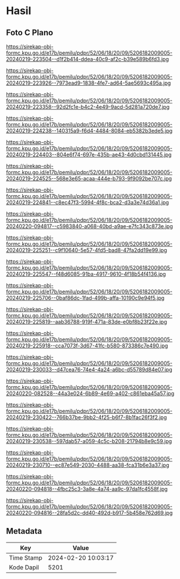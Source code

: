 # Hasil

## Foto C Plano

https://sirekap-obj-formc.kpu.go.id/e17b/pemilu/pdpr/52/06/18/20/09/5206182009005-20240219-223504--d1f2b414-ddea-40c9-af2c-b39e589b6fd3.jpg

https://sirekap-obj-formc.kpu.go.id/e17b/pemilu/pdpr/52/06/18/20/09/5206182009005-20240219-223926--7973ead9-1838-4fe7-ad64-5ae5693c495a.jpg

https://sirekap-obj-formc.kpu.go.id/e17b/pemilu/pdpr/52/06/18/20/09/5206182009005-20240219-223358--92d2fc1e-b4c2-4e49-9acd-5d281a720de7.jpg

https://sirekap-obj-formc.kpu.go.id/e17b/pemilu/pdpr/52/06/18/20/09/5206182009005-20240219-224238--140315a9-f6d4-4484-8084-eb5382b3ede5.jpg

https://sirekap-obj-formc.kpu.go.id/e17b/pemilu/pdpr/52/06/18/20/09/5206182009005-20240219-224403--804e6f74-697e-435b-ae43-4d0cbd131445.jpg

https://sirekap-obj-formc.kpu.go.id/e17b/pemilu/pdpr/52/06/18/20/09/5206182009005-20240219-224525--568e3e65-acaa-444e-b793-9f9092be707c.jpg

https://sirekap-obj-formc.kpu.go.id/e17b/pemilu/pdpr/52/06/18/20/09/5206182009005-20240219-224841--c8ec47f3-5994-4f8c-bca2-d3a3e74d36a1.jpg

https://sirekap-obj-formc.kpu.go.id/e17b/pemilu/pdpr/52/06/18/20/09/5206182009005-20240220-094817--c5983840-a068-40bd-a9ae-e7fc343c873e.jpg

https://sirekap-obj-formc.kpu.go.id/e17b/pemilu/pdpr/52/06/18/20/09/5206182009005-20240219-225251--c9f10640-5e57-4fd5-bad8-47fa2dd19e99.jpg

https://sirekap-obj-formc.kpu.go.id/e17b/pemilu/pdpr/52/06/18/20/09/5206182009005-20240219-225547--f48d6085-91ba-4917-9610-4f18b54f4136.jpg

https://sirekap-obj-formc.kpu.go.id/e17b/pemilu/pdpr/52/06/18/20/09/5206182009005-20240219-225706--0baf86dc-1fad-499b-affa-10190c9e94f5.jpg

https://sirekap-obj-formc.kpu.go.id/e17b/pemilu/pdpr/52/06/18/20/09/5206182009005-20240219-225819--aab36788-919f-471a-83de-e0bf8b23f22e.jpg

https://sirekap-obj-formc.kpu.go.id/e17b/pemilu/pdpr/52/06/18/20/09/5206182009005-20240219-225918--cca7073f-3d67-41fc-b580-873386c7e490.jpg

https://sirekap-obj-formc.kpu.go.id/e17b/pemilu/pdpr/52/06/18/20/09/5206182009005-20240219-230033--d47cea76-74e4-4a24-a6bc-d55789d84e07.jpg

https://sirekap-obj-formc.kpu.go.id/e17b/pemilu/pdpr/52/06/18/20/09/5206182009005-20240220-082528--44a3e024-6b89-4e69-a402-c861eba45a57.jpg

https://sirekap-obj-formc.kpu.go.id/e17b/pemilu/pdpr/52/06/18/20/09/5206182009005-20240219-230422--766b37be-9bb2-4f25-b6f7-8b1fac26f3f2.jpg

https://sirekap-obj-formc.kpu.go.id/e17b/pemilu/pdpr/52/06/18/20/09/5206182009005-20240219-230538--597dab57-a059-4c5c-b208-21794b8e9c59.jpg

https://sirekap-obj-formc.kpu.go.id/e17b/pemilu/pdpr/52/06/18/20/09/5206182009005-20240219-230710--ec87e549-2030-4488-aa38-fca31b6e3a37.jpg

https://sirekap-obj-formc.kpu.go.id/e17b/pemilu/pdpr/52/06/18/20/09/5206182009005-20240220-094818--4fbc25c3-3a8e-4a74-aa9c-97da1fc4558f.jpg

https://sirekap-obj-formc.kpu.go.id/e17b/pemilu/pdpr/52/06/18/20/09/5206182009005-20240220-094816--28fa5d2c-dd40-492d-b917-5b458e762d69.jpg


## Metadata

| Key        | Value               |
| ---------- | ------------------- |
| Time Stamp | 2024-02-20 10:03:17 |
| Kode Dapil | 5201                |




